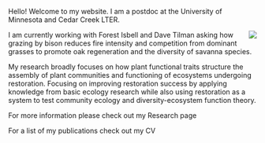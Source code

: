 Hello! Welcome to my website. I am a postdoc at the University of Minnesota and Cedar Creek LTER.

<img align="right" src="Zirbel_4.jpg">

I am currently working with Forest Isbell and Dave Tilman asking how grazing by bison reduces fire intensity and competition from
dominant grasses to promote oak regeneration and the diversity of savanna species.

My research broadly focuses on how plant functional traits structure the assembly of plant communities and functioning of ecosystems
undergoing restoration. Focusing on improving restoration success by applying knowledge from basic ecology research while also
using restoration as a system to test community ecology and diversity-ecosystem function theory. 

For more information please check out my Research page

For a list of my publications check out my CV

